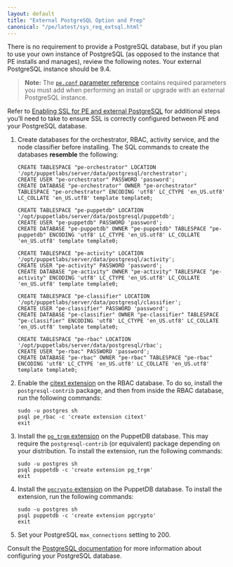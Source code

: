 ```yaml
---
layout: default
title: "External PostgreSQL Option and Prep"
canonical: "/pe/latest/sys_req_extsql.html"
---
```


There is no requirement to provide a PostgreSQL database, but if you plan to use your own instance of PostgreSQL (as opposed to the instance that PE installs and manages), review the following notes. Your external PostgreSQL instance should be 9.4.

>**Note:** The [`pe.conf` parameter reference](./install_pe_conf_param.html#external-postgresql-parameters) contains required parameters you must add when performing an install or upgrade with an external PostgreSQL instance. 

Refer to [Enabling SSL for PE and external PostgreSQL](./install_ssl_postgresql.html) for additional steps you’ll need to take to ensure SSL is correctly configured between PE and your PostgreSQL database.

1. Create databases for the orchestrator, RBAC, activity service, and the node classifier before installing. The SQL commands to create the databases **resemble** the following:

   ~~~
   CREATE TABLESPACE "pe-orchestrator" LOCATION '/opt/puppetlabs/server/data/postgresql/orchestrator';
   CREATE USER "pe-orchestrator" PASSWORD 'password';
   CREATE DATABASE "pe-orchestrator" OWNER "pe-orchestrator" TABLESPACE "pe-orchestrator" ENCODING 'utf8' LC_CTYPE 'en_US.utf8' LC_COLLATE 'en_US.utf8' template template0;
   
   CREATE TABLESPACE "pe-puppetdb" LOCATION '/opt/puppetlabs/server/data/postgresql/puppetdb';
   CREATE USER "pe-puppetdb" PASSWORD 'password';
   CREATE DATABASE "pe-puppetdb" OWNER "pe-puppetdb" TABLESPACE "pe-puppetdb" ENCODING 'utf8' LC_CTYPE 'en_US.utf8' LC_COLLATE 'en_US.utf8' template template0;

   CREATE TABLESPACE "pe-activity" LOCATION '/opt/puppetlabs/server/data/postgresql/activity';
   CREATE USER "pe-activity" PASSWORD 'password';
   CREATE DATABASE "pe-activity" OWNER "pe-activity" TABLESPACE "pe-activity" ENCODING 'utf8' LC_CTYPE 'en_US.utf8' LC_COLLATE 'en_US.utf8' template template0;

   CREATE TABLESPACE "pe-classifier" LOCATION '/opt/puppetlabs/server/data/postgresql/classifier';
   CREATE USER "pe-classifier" PASSWORD 'password';
   CREATE DATABASE "pe-classifier" OWNER "pe-classifier" TABLESPACE "pe-classifier" ENCODING 'utf8' LC_CTYPE 'en_US.utf8' LC_COLLATE 'en_US.utf8' template template0;

   CREATE TABLESPACE "pe-rbac" LOCATION '/opt/puppetlabs/server/data/postgresql/rbac';
   CREATE USER "pe-rbac" PASSWORD 'password';
   CREATE DATABASE "pe-rbac" OWNER "pe-rbac" TABLESPACE "pe-rbac" ENCODING 'utf8' LC_CTYPE 'en_US.utf8' LC_COLLATE 'en_US.utf8' template template0;
   ~~~

2. Enable the [citext extension](http://www.postgresql.org/docs/9.4/static/citext.html) on the RBAC database. To do so, install the `postgresql-contrib` package, and then from inside the RBAC database, run the following commands:

   ~~~
   sudo -u postgres sh
   psql pe_rbac -c 'create extension citext'
   exit
   ~~~

3. Install the [`pg_trgm` extension](http://www.postgresql.org/docs/9.4/static/pgtrgm.html) on the PuppetDB database. This may require the `postgresql-contrib` (or equivalent) package depending on your distribution. To install the extension, run the following commands:

   ~~~
   sudo -u postgres sh
   psql puppetdb -c 'create extension pg_trgm'
   exit
   ~~~

4. Install the [`pgcrypto` extension](http://www.postgresql.org/docs/9.4/static/pgcrypto.html) on the PuppetDB database. To install the extension, run the following commands:

   ~~~
   sudo -u postgres sh
   psql puppetdb -c 'create extension pgcrypto'
   exit
   ~~~

5. Set your PostgreSQL `max_connections` setting to 200. 

Consult the [PostgreSQL documentation](http://www.postgresql.org/docs/) for more information about configuring your PostgreSQL database.
